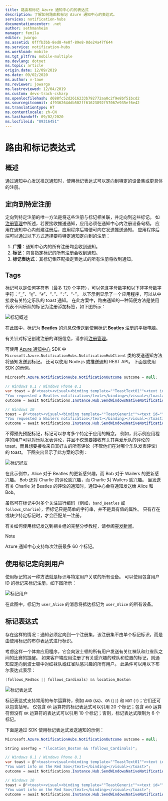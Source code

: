 ```yaml
---
title: 路由和标记 Azure 通知中心内的表达式
description: 了解如何路由和标记 Azure 通知中心的表达式。
services: notification-hubs
documentationcenter: .net
author: sethmanheim
manager: femila
editor: jwargo
ms.assetid: 0fffb3bb-8ed8-4e0f-89e8-0de24a47f644
ms.service: notification-hubs
ms.workload: mobile
ms.tgt_pltfrm: mobile-multiple
ms.devlang: dotnet
ms.topic: article
origin.date: 12/09/2019
ms.date: 09/02/2020
ms.author: v-tawe
ms.reviewer: jowargo
ms.lastreviewed: 12/04/2019
ms.custom: devx-track-csharp
ms.openlocfilehash: d688fc52d2616233b792772aa0c2f9e8bf51bcd2
ms.sourcegitcommit: 4f936264ddb502ff61623892f57067e935ef6e42
ms.translationtype: HT
ms.contentlocale: zh-CN
ms.lasthandoff: 09/02/2020
ms.locfileid: "89316451"
---
```

# <a name="routing-and-tag-expressions"></a>路由和标记表达式

## <a name="overview"></a>概述

通过通知中心发送推送通知时，使用标记表达式可以定向到特定的设备集或更具体的注册。

## <a name="targeting-specific-registrations"></a>定向到特定注册

定向到特定注册的唯一方法是将这些注册与标记相关联，并定向到这些标记。 如[注册管理](notification-hubs-push-notification-registration-management.md)中所述，若要接收推送通知，应用必须在通知中心内注册设备句柄。 应用在通知中心内创建注册后，应用程序后端便可向它发送推送通知。 应用程序后端可以通过以下方式选择要将特定通知定向到的注册：

1. **广播**：通知中心内的所有注册均会收到通知。
2. **标记**：包含指定标记的所有注册会收到通知。
3. **标记表达式**：其标记集匹配指定表达式的所有注册将收到通知。

## <a name="tags"></a>Tags

标记可以是任何字符串（最多 120 个字符），可以包含字母数字和以下非字母数字字符：“`_`”、“`@`”、“`#`”、“`.`”、“`:`”、“`-`”。 以下示例显示了一个应用程序，可以从中接收有关特定乐队的 toast 通知。 在此方案中，路由通知的一种简便方法是使用代表不同乐队的标记为注册添加标签，如下图所示：

![标记概述](./media/notification-hubs-tags-segment-push-message/notification-hubs-tags.png)

在此图中，标记为 **Beatles** 的消息仅传送到使用标记 **Beatles** 注册的平板电脑。

有关针对标记创建注册的详细信息，请参阅[注册管理](notification-hubs-push-notification-registration-management.md)。

可使用 [Azure 通知中心](https://www.nuget.org/packages/Microsoft.Azure.NotificationHubs/) SDK 中 `Microsoft.Azure.NotificationHubs.NotificationHubClient` 类的发送通知方法将通知发送到标记。 还可以使用 Node.js 或推送通知 REST API。  下面是使用 SDK 的示例。

```csharp
Microsoft.Azure.NotificationHubs.NotificationOutcome outcome = null;

// Windows 8.1 / Windows Phone 8.1
var toast = @"<toast><visual><binding template=""ToastText01""><text id=""1"">" +
"You requested a Beatles notification</text></binding></visual></toast>";
outcome = await Notifications.Instance.Hub.SendWindowsNativeNotificationAsync(toast, "Beatles");

// Windows 10
toast = @"<toast><visual><binding template=""ToastGeneric""><text id=""1"">" +
"You requested a Wailers notification</text></binding></visual></toast>";
outcome = await Notifications.Instance.Hub.SendWindowsNativeNotificationAsync(toast, "Wailers");
```

不得预先预配标记，标记可以参考多个特定于应用的概念。 例如，此示例应用程序的用户可以对乐队发表评论，并且不仅想要接收有关其喜爱乐队的评论的 toast，而且想要接收来自其好友的所有评论（不管他们在对哪个乐队发表评论）的 toast。 下图突出显示了此方案的示例：

![标记好友](./media/notification-hubs-tags-segment-push-message/notification-hubs-tags2.png)

在此示例中，Alice 对于 Beatles 的更新感兴趣，而 Bob 对于 Wailers 的更新感兴趣。 Bob 还对 Charlie 的评论感兴趣，而 Charlie 对 Wailers 感兴趣。 当发送有关 Charlie 对 Beatles 的评论的通知时，通知中心会将通知发送给 Alice 和 Bob。

虽然可在标记中对多个关注进行编码（例如，`band_Beatles` 或 `follows_Charlie`），但标记只是简单的字符串，并不是具有值的属性。 只有存在或缺少特定标记时，才会匹配某一注册。

有关如何使用标记发送到相关组的完整分步教程，请参阅[突发新闻](notification-hubs-windows-notification-dotnet-push-xplat-segmented-wns.md)。

> [!NOTE]
> Azure 通知中心支持每次注册最多 60 个标记。

## <a name="using-tags-to-target-users"></a>使用标记定向到用户

使用标记的另一种方法就是标识与特定用户关联的所有设备。 可以使用包含用户 ID 的标记来标记注册，如下图所示：

![标记用户](./media/notification-hubs-tags-segment-push-message/notification-hubs-tags3.png)

在此图中，标记为 `user_Alice` 的消息将抵达标记为 `user_Alice` 的所有设备。

## <a name="tag-expressions"></a>标记表达式

存在这样的情况：通知必须定向到一个注册集，该注册集不由单个标记标识，而是由使用标记的布尔表达式进行标识。

考虑这样一个体育应用程序，它会向波士顿的所有用户发送有关红袜队和红雀队之间的比赛的提醒。 如果客户端应用注册了有关感兴趣的球队和位置的标记，则通知应定向到波士顿中对红袜队或红雀队感兴趣的所有用户。 此条件可以用以下布尔表达式表示：

```csharp
(follows_RedSox || follows_Cardinals) && location_Boston
```

![标记表达式](./media/notification-hubs-tags-segment-push-message/notification-hubs-tags4.png)

标记表达式支持常用的布尔运算符，例如 `AND` (`&&`)、`OR` (`||`) 和 `NOT` (`!`)；它们还可以包含括号。 仅包含 `OR` 运算符的标记表达式可以引用 20 个标记；包含 `AND` 运算符但没有 `OR` 运算符的表达式可以引用 10 个标记；否则，标记表达式限制为 6 个标记。

下面是通过 SDK 使用标记表达式发送通知的示例：

```csharp
Microsoft.Azure.NotificationHubs.NotificationOutcome outcome = null;

String userTag = "(location_Boston && !follows_Cardinals)";

// Windows 8.1 / Windows Phone 8.1
var toast = @"<toast><visual><binding template=""ToastText01""><text id=""1"">" +
"You want info on the Red Sox</text></binding></visual></toast>";
outcome = await Notifications.Instance.Hub.SendWindowsNativeNotificationAsync(toast, userTag);

// Windows 10
toast = @"<toast><visual><binding template=""ToastGeneric""><text id=""1"">" +
"You want info on the Red Sox</text></binding></visual></toast>";
outcome = await Notifications.Instance.Hub.SendWindowsNativeNotificationAsync(toast, userTag);
```
